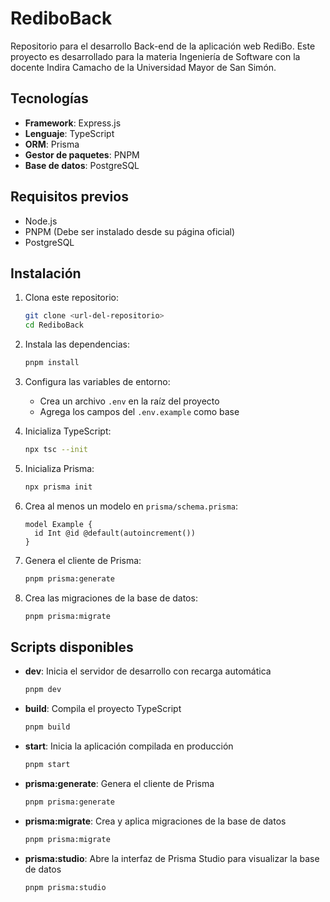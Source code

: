 # RediboBack

Repositorio para el desarrollo Back-end de la aplicación web RediBo. Este proyecto es desarrollado para la materia Ingeniería de Software con la docente Indira Camacho de la Universidad Mayor de San Simón.

## Tecnologías

- **Framework**: Express.js
- **Lenguaje**: TypeScript
- **ORM**: Prisma
- **Gestor de paquetes**: PNPM
- **Base de datos**: PostgreSQL

## Requisitos previos

- Node.js
- PNPM (Debe ser instalado desde su página oficial)
- PostgreSQL

## Instalación

1. Clona este repositorio:
   ```bash
   git clone <url-del-repositorio>
   cd RediboBack
   ```

2. Instala las dependencias:
   ```bash
   pnpm install
   ```

3. Configura las variables de entorno:
   - Crea un archivo `.env` en la raíz del proyecto
   - Agrega los campos del `.env.example` como base

4. Inicializa TypeScript:
   ```bash
   npx tsc --init
   ```

5. Inicializa Prisma:
   ```bash
   npx prisma init
   ```

6. Crea al menos un modelo en `prisma/schema.prisma`:
   ```prisma
   model Example {
     id Int @id @default(autoincrement())
   }
   ```

7. Genera el cliente de Prisma:
   ```bash
   pnpm prisma:generate
   ```

8. Crea las migraciones de la base de datos:
   ```bash
   pnpm prisma:migrate
   ```

## Scripts disponibles

- **dev**: Inicia el servidor de desarrollo con recarga automática
  ```bash
  pnpm dev
  ```

- **build**: Compila el proyecto TypeScript
  ```bash
  pnpm build
  ```

- **start**: Inicia la aplicación compilada en producción
  ```bash
  pnpm start
  ```

- **prisma:generate**: Genera el cliente de Prisma
  ```bash
  pnpm prisma:generate
  ```

- **prisma:migrate**: Crea y aplica migraciones de la base de datos
  ```bash
  pnpm prisma:migrate
  ```

- **prisma:studio**: Abre la interfaz de Prisma Studio para visualizar la base de datos
  ```bash
  pnpm prisma:studio
  ```